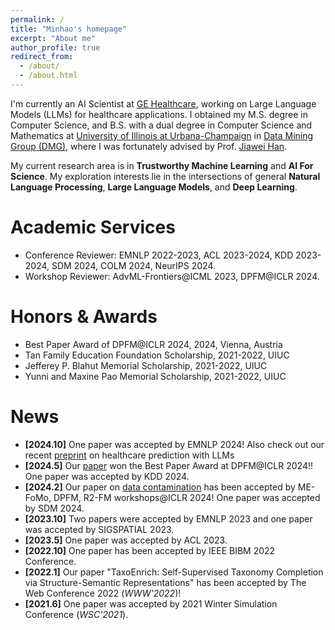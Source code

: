 ```yaml
---
permalink: /
title: "Minhao's homepage"
excerpt: "About me"
author_profile: true
redirect_from: 
  - /about/
  - /about.html
---
```


I'm currently an AI Scientist at [GE Healthcare](https://www.gehealthcare.com/), working on Large Language Models (LLMs) for healthcare applications. I obtained my M.S. degree in Computer Science, and B.S. with a dual degree in Computer Science and Mathematics at [University of Illinois at Urbana-Champaign](https://illinois.edu/) in [Data Mining Group (DMG)](http://dm1.cs.uiuc.edu/), where I was fortunately advised by Prof. [Jiawei Han](http://hanj.cs.illinois.edu/).

My current research area is in **Trustworthy Machine Learning** and **AI For Science**. My exploration interests lie in the intersections of general **Natural Language Processing**, **Large Language Models**, and **Deep Learning**.

Academic Services
======
* Conference Reviewer: EMNLP 2022-2023, ACL 2023-2024, KDD 2023-2024, SDM 2024, COLM 2024, NeurIPS 2024.
* Workshop Reviewer: AdvML-Frontiers@ICML 2023, DPFM@ICLR 2024.

Honors & Awards
======
* Best Paper Award of DPFM@ICLR 2024, 2024, Vienna, Austria
* Tan Family Education Foundation Scholarship, 2021-2022, UIUC
* Jefferey P. Blahut Memorial Scholarship, 2021-2022, UIUC
* Yunni and Maxine Pao Memorial Scholarship, 2021-2022, UIUC


News
======
* **[2024.10]** One paper was accepted by EMNLP 2024! Also check out our recent [preprint](https://arxiv.org/abs/2410.04585) on healthcare prediction with LLMs 
* **[2024.5]** Our [paper](https://arxiv.org/abs/2401.06059) won the Best Paper Award at DPFM@ICLR 2024!! One paper was accepted by KDD 2024.
* **[2024.2]** Our paper on [data contamination](https://arxiv.org/abs/2401.06059) has been accepted by ME-FoMo, DPFM, R2-FM workshops@ICLR 2024! One paper was accepted by SDM 2024.
* **[2023.10]** Two papers were accepted by EMNLP 2023 and one paper was accepted by SIGSPATIAL 2023.
* **[2023.5]** One paper was accepted by ACL 2023.
* **[2022.10]** One paper has been accepted by IEEE BIBM 2022 Conference.
* **[2022.1]** Our paper "TaxoEnrich: Self-Supervised Taxonomy Completion via Structure-Semantic Representations" has been accepted by The Web Conference 2022 (*WWW'2022*)!
* **[2021.6]** One paper was accepted by 2021 Winter Simulation Conference (*WSC'2021*).
